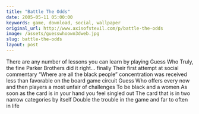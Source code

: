 ```yaml
---
title: "Battle The Odds"
date: 2005-05-11 05:00:00
keywords: game, download, social, wallpaper
original_url: http://www.axisofstevil.com/p/battle-the-odds
image: /assets/guesswhoown3dweb.jpg
slug: battle-the-odds
layout: post
---
```


There are any number of lessons you can learn by playing Guess Who Truly, the fine Parker Brothers did it right… finally Their first attempt at social commentary “Where are all the black people” concentration was received less than favorable on the board game circuit Guess Who offers every now and then players a most unfair of challenges To be black and a women As soon as the card is in your hand you feel singled out The card that is in two narrow categories by itself Double the trouble in the game and far to often in life


